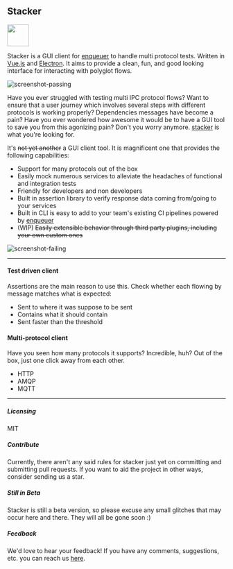 ## Stacker

<img src="https://raw.githubusercontent.com/lopidio/stacker/master/build/logo-small.png" width="50" height="auto">

Stacker is a GUI client for [enqueuer](https://enqueuer-land.github.io/enqueuer/) to handle multi protocol tests.
Written in [Vue.js](https://vuejs.org) and [Electron](https://electronjs.org).
It aims to provide a clean, fun, and good looking interface for interacting with polyglot flows.

![screenshot-passing](https://raw.githubusercontent.com/lopidio/stacker/master/docs/img/http-passing-test.png)

Have you ever struggled with testing multi IPC protocol flows?
Want to ensure that a user journey which involves several steps with different protocols is working properly?
Dependencies messages have become a pain?
Have you ever wondered how awesome it would be to have a GUI tool to save you from this agonizing pain?
Don't you worry anymore. [stacker](https://lopidio.github.io/stacker/) is what you're looking for.

It's ~~not yet another~~ a GUI client tool. It is magnificent one that provides the following capabilities:
- Support for many protocols out of the box
- Easily mock numerous services to alleviate the headaches of functional and integration tests
- Friendly for developers and non developers
- Built in assertion library to verify response data coming from/going to your services
- Built in CLI is easy to add to your team's existing CI pipelines powered by [enqueuer](https://enqueuer-land.github.io/enqueuer/)
- (WIP) ~~Easily extensible behavior through third party plugins, including your own custom ones~~

![screenshot-failing](https://raw.githubusercontent.com/lopidio/stacker/master/docs/img/failing-tests.png) 

------

#### Test driven client
Assertions are the main reason to use this. Check whether each flowing by message matches what is expected:

- Sent to where it was suppose to be sent
- Contains what it should contain
- Sent faster than the threshold

#### Multi-protocol client
Have you seen how many protocols it supports? Incredible, huh? Out of the box, just one click away from each other.

- HTTP
- AMQP
- MQTT

------

##### Licensing
MIT

##### Contribute
Currently, there aren't any said rules for stacker just yet on committing and submitting pull requests.
If you want to aid the project in other ways, consider sending us a star. 

##### Still in Beta
Stacker is still a beta version, so please excuse any small glitches that may occur here and there.
They will all be gone soon :)

##### Feedback
We'd love to hear your feedback!
If you have any comments, suggestions, etc. you can reach us [here](github.com/lopidio/stacker).

